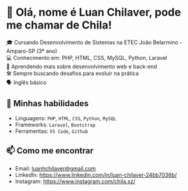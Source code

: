 # 👋 Olá, nome é Luan Chilaver, pode me chamar de  Chila!

🎓 Cursando Desenvolvimento de Sistemas na ETEC João Belarmino - Amparo-SP (3º ano)  
💻 Conhecimento em: PHP, HTML, CSS, MySQL, Python, Laravel  
🌱 Aprendendo mais sobre desenvolvimento web e back-end  
🛠️ Sempre buscando desafios para evoluir na prática  
🗣️ Inglês básico

## 🚀 Minhas habilidades

- Linguagens: `PHP`, `HTML`, `CSS`, `Python`, `MySQL`
- Frameworks: `Laravel`, `Bootstrap`
- Ferramentas: `VS Code`, `Github`

## 📫 Como me encontrar

- Email: luanhchilaver@gmail.com  
- LinkedIn: https://www.linkedin.com/in/luan-chilaver-24bb7036b/
- Instagram: https://www.instagram.com/chila.sz/
